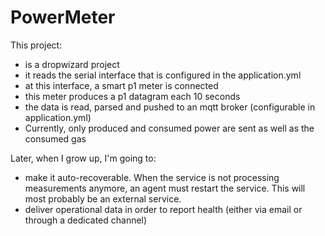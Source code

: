 # PowerMeter
This project:
* is a dropwizard project
* it reads the serial interface that is configured in the application.yml
* at this interface, a smart p1 meter is connected
* this meter produces a p1 datagram each 10 seconds
* the data is read, parsed and pushed to an mqtt broker (configurable in application.yml)
* Currently, only produced and consumed power are sent as well as the consumed gas

Later, when I grow up, I'm going to:
* make it auto-recoverable. When the service is not processing measurements anymore, an agent must restart the service. This will most probably be an external service.
* deliver operational data in order to report health (either via email or through a dedicated channel)
